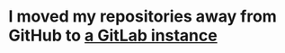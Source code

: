 # I moved my repositories away from GitHub to [a GitLab instance](https://git.shivering-isles.com/shivering-isles/infrastructure)
